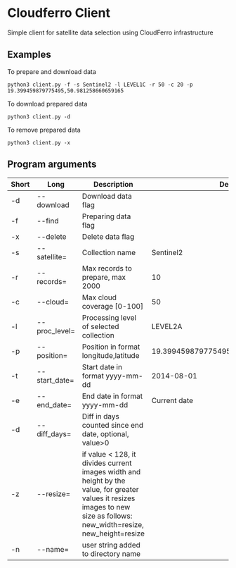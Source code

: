 # Cloudferro Client

Simple client for satellite data selection using CloudFerro infrastructure

## Examples

To prepare and download data
~~~
python3 client.py -f -s Sentinel2 -l LEVEL1C -r 50 -c 20 -p 19.399459879775495,50.981258660659165
~~~

To download prepared data
~~~
python3 client.py -d
~~~

To remove prepared data
~~~
python3 client.py -x
~~~

## Program arguments
|Short|Long         |Description                                          |Default                                 |
|-----|-------------|-----------------------------------------------------|----------------------------------------|
|-d   |--download   |Download data flag                                   |                                        |
|-f   |--find       |Preparing data flag                                  |                                        |
|-x   |--delete     |Delete data flag                                     |                                        |
|-s   |--satellite= |Collection name                                      |Sentinel2                               |
|-r   |--records=   |Max records to prepare, max 2000                     |10                                      |
|-c   |--cloud=     |Max cloud coverage [0-100]                           |50                                      |
|-l   |--proc_level=|Processing level of selected collection              |LEVEL2A                                 |
|-p   |--position=  |Position in format longitude,latitude                |19.399459879775495,50.981258660659165   |
|-t   |--start_date=|Start date in format yyyy-mm-dd                      |2014-08-01                              |
|-e   |--end_date=  |End date in format yyyy-mm-dd                        |Current date                            |
|-d   |--diff_days= |Diff in days counted since end date, optional, value>0|                                       |
|-z   |--resize=    |if value < 128, it divides current images width and height by the value, for greater values it resizes images to new size as follows: new_width=resize, new_height=resize| |
|-n   |--name=      |user string added to directory name                  |                                        |